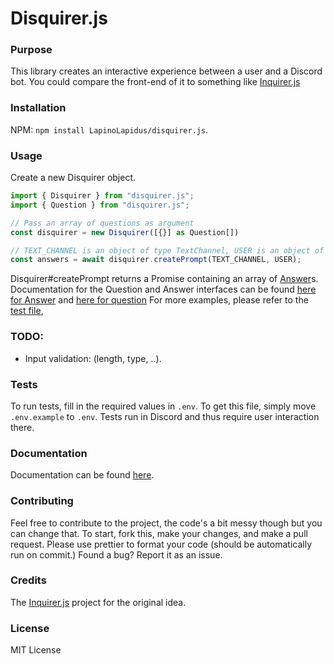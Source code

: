 # Disquirer.js

### Purpose
This library creates an interactive experience between a user and a Discord bot. 
You could compare the front-end of it to something like [Inquirer.js](https://github.com/SBoudrias/Inquirer.js/)

### Installation
NPM: `npm install LapinoLapidus/disquirer.js`.

### Usage
Create a new Disquirer object.
```typescript
import { Disquirer } from "disquirer.js";
import { Question } from "disquirer.js";

// Pass an array of questions as argument
const disquirer = new Disquirer([{}] as Question[])

// TEXT_CHANNEL is an object of type TextChannel, USER is an object of type User from discord.js. 
const answers = await disquirer.createPrompt(TEXT_CHANNEL, USER);
```
Disquirer#createPrompt returns a Promise containing an array of [Answer](https://lapinolapidus.github.io/disquirer.js-docs/interfaces/_interfaces_answer_.answer.html)s.
Documentation for the Question and Answer interfaces can be found [here for Answer](https://lapinolapidus.github.io/disquirer.js-docs/interfaces/_interfaces_answer_.answer.html) and [here for question](https://lapinolapidus.github.io/disquirer.js-docs/interfaces/_interfaces_question_.question.html)
For more examples, please refer to the [test file](test/test.ts),
### TODO: 
- Input validation: (length, type, ..).

### Tests
To run tests, fill in the required values in `.env`. To get this file, simply move `.env.example` to `.env`. Tests run in Discord and thus require user interaction there.

### Documentation
Documentation can be found [here](https://lapinolapidus.github.io/disquirer.js-docs/index.html).

### Contributing
Feel free to contribute to the project, the code's a bit messy though but you can change that. To start, fork this, make your changes, and make a pull request.
Please use prettier to format your code (should be automatically run on commit.)
Found a bug? Report it as an issue.

### Credits
The [Inquirer.js](https://github.com/SBoudrias/Inquirer.js/) project for the original idea.

### License
MIT License